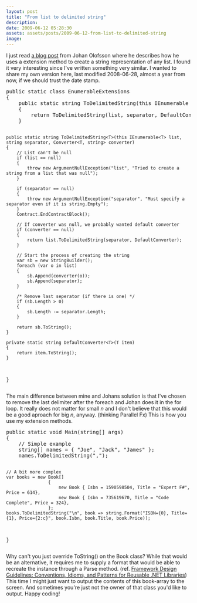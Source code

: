 ```yaml
---
layout: post
title: "From list to delimited string"
description:
date: 2009-06-12 05:28:30
assets: assets/posts/2009-06-12-from-list-to-delimited-string
image: 
---
```


<p>I just read <a href="http://labs.episerver.com/en/Blogs/Johano/Dates/2009/6/Joining-strings/">a blog post</a> from Johan Olofsson where he describes how he uses a extension method to create a string representation of any list. I found it very interesting since I've written something very similar.  I wanted to share my own version here, last modified 2008-06-28, almost a year from now,  if we should trust the date stamp.</p>
<pre class="brush:csharp">public static class EnumerableExtensions
{
    public static string ToDelimitedString<T>(this IEnumerable<T> list, string separator)
    {
        return ToDelimitedString(list, separator, DefaultConverter);
    }

    public static string ToDelimitedString<T>(this IEnumerable<T> list, string separator, Converter<T, string> converter)
    {
        // List can't be null  
        if (list == null)
        {
            throw new ArgumentNullException("list", "Tried to create a string from a list that was null");
        }

        if (separator == null)
        {
            throw new ArgumentNullException("separator", "Must specify a separator even if it is string.Empty");
        }
        Contract.EndContractBlock();

        // If converter was null, we probably wanted default converter  
        if (converter == null)
        {
            return list.ToDelimitedString(separator, DefaultConverter);
        }

        // Start the process of creating the string  
        var sb = new StringBuilder();
        foreach (var o in list)
        {
            sb.Append(converter(o));
            sb.Append(separator);
        }

        /* Remove last seperator (if there is one) */
        if (sb.Length > 0)
        {
            sb.Length -= separator.Length;
        }

        return sb.ToString();
    }

    private static string DefaultConverter<T>(T item)
    {
        return item.ToString();
    }
} </pre>
<p>The main difference between mine and Johans solution is that I've chosen to remove the last delimiter after the foreach and Johan does it in the for loop. It really does not matter for small <em>n</em> and I don't believe that this would be a good aproach for big <em>n</em>, anyway. (thinking Parallel Fx)  This is how you use my extension methods.</p>
<pre class="brush:csharp">public static void Main(string[] args)
{
    // Simple example
    string[] names = { "Joe", "Jack", "James" };
    names.ToDelimitedString(",");

    // A bit more complex
    var books = new Book[]
                    {
                        new Book { Isbn = 1590598504, Title = "Expert F#", Price = 614},
                        new Book { Isbn = 735619670, Title = "Code Complete", Price = 324},
                    };
    books.ToDelimitedString("\n", book => string.Format("ISBN={0}, Title={1}, Price={2:c}", book.Isbn, book.Title, book.Price));
}</pre>
<p>Why can't you just override ToString() on the Book class? While that would be an alternative, it requires me to supply a format that would be able to recreate the instance through a Parse method. (ref. <a href="http://www.amazon.com/Framework-Design-Guidelines-Conventions-Development/dp/0321545613">Framework Design Guidelines: Conventions, Idioms, and Patterns for Reusable .NET Libraries</a>) This time I might just want to output the contents of this book-array to the screen.  And sometimes you're just not the owner of that class you'd like to output. Happy coding!</p>

